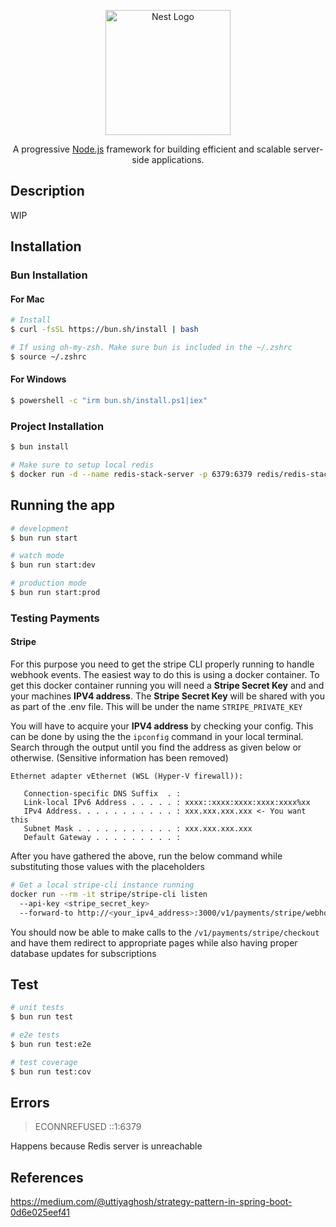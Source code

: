 <p align="center">
  <a href="http://nestjs.com/" target="blank"><img src="https://nestjs.com/img/logo-small.svg" width="200" alt="Nest Logo" /></a>
</p>

  <p align="center">A progressive <a href="http://nodejs.org" target="_blank">Node.js</a> framework for building efficient and scalable server-side applications.</p>
    <p align="center">

## Description

WIP

## Installation

### Bun Installation

#### For Mac

```bash
# Install
$ curl -fsSL https://bun.sh/install | bash

# If using oh-my-zsh. Make sure bun is included in the ~/.zshrc
$ source ~/.zshrc
```

#### For Windows

```bash
$ powershell -c "irm bun.sh/install.ps1|iex"

```

### Project Installation

```bash
$ bun install

# Make sure to setup local redis
$ docker run -d --name redis-stack-server -p 6379:6379 redis/redis-stack-server:latest
```

## Running the app

```bash
# development
$ bun run start

# watch mode
$ bun run start:dev

# production mode
$ bun run start:prod
```

### Testing Payments

#### Stripe

For this purpose you need to get the stripe CLI properly running to handle webhook events. The easiest way to do this is using a docker container. To get this docker container running you will need a **Stripe Secret Key** and and your machines **IPV4 address**. The **Stripe Secret Key** will be shared with you as part of the .env file. This will be under the name `STRIPE_PRIVATE_KEY`

You will have to acquire your **IPV4 address** by checking your config. This can be done by using the the `ipconfig` command in your local terminal. Search through the output until you find the address as given below or otherwise. (Sensitive information has been removed)

```
Ethernet adapter vEthernet (WSL (Hyper-V firewall)):

   Connection-specific DNS Suffix  . :
   Link-local IPv6 Address . . . . . : xxxx::xxxx:xxxx:xxxx:xxxx%xx
   IPv4 Address. . . . . . . . . . . : xxx.xxx.xxx.xxx <- You want this
   Subnet Mask . . . . . . . . . . . : xxx.xxx.xxx.xxx
   Default Gateway . . . . . . . . . :
```

After you have gathered the above, run the below command while substituting those values with the placeholders

```bash
# Get a local stripe-cli instance running
docker run --rm -it stripe/stripe-cli listen
  --api-key <stripe_secret_key>
  --forward-to http://<your_ipv4_address>:3000/v1/payments/stripe/webhook
```

You should now be able to make calls to the `/v1/payments/stripe/checkout` and have them redirect to appropriate pages while also having proper database updates for subscriptions

## Test

```bash
# unit tests
$ bun run test

# e2e tests
$ bun run test:e2e

# test coverage
$ bun run test:cov
```

## Errors

> ECONNREFUSED ::1:6379

Happens because Redis server is unreachable

## References

https://medium.com/@uttiyaghosh/strategy-pattern-in-spring-boot-0d6e025eef41
